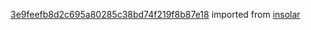 [3e9feefb8d2c695a80285c38bd74f219f8b87e18](https://github.com/insolar/insolar/commit/3e9feefb8d2c695a80285c38bd74f219f8b87e18) imported from [insolar](https://github.com/insolar/insolar)
